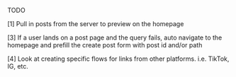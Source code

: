 TODO

[1] Pull in posts from the server to preview on the homepage

[3] If a user lands on a post page and the query fails, auto navigate to the homepage and prefill the create post form with post id and/or path

[4] Look at creating specific flows for links from other platforms. i.e. TikTok, IG, etc.
